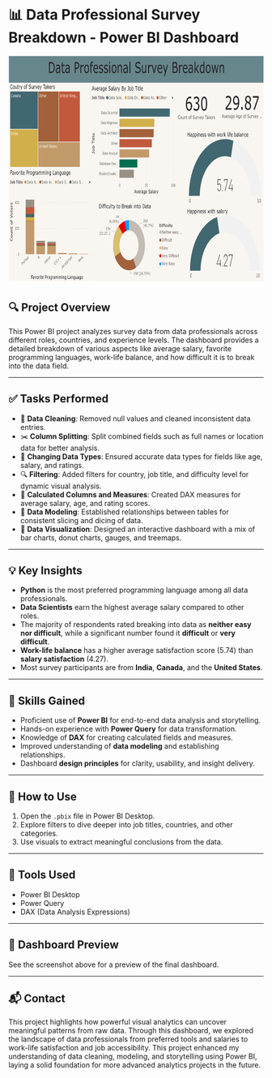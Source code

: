 # 📊 Data Professional Survey Breakdown - Power BI Dashboard

<img src="/image/powerBi-projectDashboard.png" width="850" height="450" alt="Salary Dashboard Chart1">

## 🔍 Project Overview

This Power BI project analyzes survey data from data professionals across different roles, countries, and experience levels. The dashboard provides a detailed breakdown of various aspects like average salary, favorite programming languages, work-life balance, and how difficult it is to break into the data field.

---

## ✅ Tasks Performed

- 🧹 **Data Cleaning**: Removed null values and cleaned inconsistent data entries.
- ✂️ **Column Splitting**: Split combined fields such as full names or location data for better analysis.
- 🔢 **Changing Data Types**: Ensured accurate data types for fields like age, salary, and ratings.
- 🔍 **Filtering**: Added filters for country, job title, and difficulty level for dynamic visual analysis.
- 🧮 **Calculated Columns and Measures**: Created DAX measures for average salary, age, and rating scores.
- 📐 **Data Modeling**: Established relationships between tables for consistent slicing and dicing of data.
- 🎨 **Data Visualization**: Designed an interactive dashboard with a mix of bar charts, donut charts, gauges, and treemaps.

---

## 💡 Key Insights

- **Python** is the most preferred programming language among all data professionals.
- **Data Scientists** earn the highest average salary compared to other roles.
- The majority of respondents rated breaking into data as **neither easy nor difficult**, while a significant number found it **difficult** or **very difficult**.
- **Work-life balance** has a higher average satisfaction score (5.74) than **salary satisfaction** (4.27).
- Most survey participants are from **India**, **Canada**, and the **United States**.

---

## 🧠 Skills Gained

- Proficient use of **Power BI** for end-to-end data analysis and storytelling.
- Hands-on experience with **Power Query** for data transformation.
- Knowledge of **DAX** for creating calculated fields and measures.
- Improved understanding of **data modeling** and establishing relationships.
- Dashboard **design principles** for clarity, usability, and insight delivery.

---

## 📁 How to Use

1. Open the `.pbix` file in Power BI Desktop.
2. Explore filters to dive deeper into job titles, countries, and other categories.
3. Use visuals to extract meaningful conclusions from the data.

---

## 📌 Tools Used

- Power BI Desktop
- Power Query
- DAX (Data Analysis Expressions)

---

## 📸 Dashboard Preview

See the screenshot above for a preview of the final dashboard.

---

## 📬 Contact

This project highlights how powerful visual analytics can uncover meaningful patterns from raw data. Through this dashboard, we explored the landscape of data professionals from preferred tools and salaries to work-life satisfaction and job accessibility. This project enhanced my understanding of data cleaning, modeling, and storytelling using Power BI, laying a solid foundation for more advanced analytics projects in the future.


